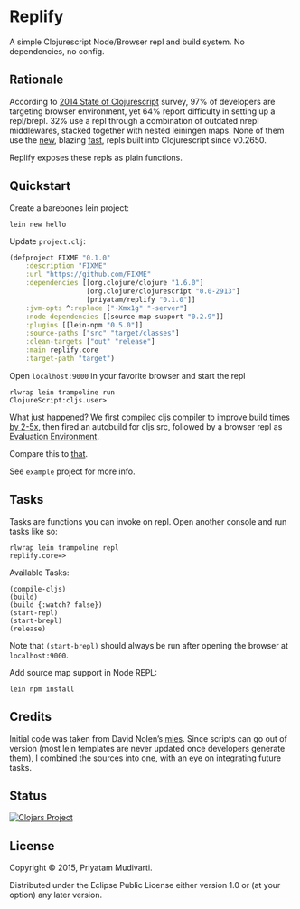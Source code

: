 Replify
=======

A simple Clojurescript Node/Browser repl and build system. No dependencies, no config.

## Rationale

According to [2014 State of Clojurescript](https://cognitect.wufoo.com/reports/state-of-clojurescript-2014-results/)
survey, 97% of developers are targeting browser environment, yet 64% report difficulty in setting up a repl/brepl.
32% use a repl through a combination of outdated nrepl middlewares, stacked together with nested leiningen maps.
None of them use the [new](http://swannodette.github.io/2014/12/29/nodejs-of-my-dreams/), blazing [fast](http://swannodette.github.io/2015/01/02/the-essence-of-clojurescript-redux/), repls built into Clojurescript since v0.2650.

Replify exposes these repls as plain functions.

## Quickstart

Create a barebones lein project:

	lein new hello

Update `project.clj`:

```clojure
(defproject FIXME "0.1.0"
	:description "FIXME"
	:url "https://github.com/FIXME"
	:dependencies [[org.clojure/clojure "1.6.0"]
	               [org.clojure/clojurescript "0.0-2913"]
	               [priyatam/replify "0.1.0"]]
	:jvm-opts ^:replace ["-Xmx1g" "-server"]
	:node-dependencies [[source-map-support "0.2.9"]]
  	:plugins [[lein-npm "0.5.0"]]
	:source-paths ["src" "target/classes"]
	:clean-targets ["out" "release"]
	:main replify.core
	:target-path "target")
```

Open `localhost:9000` in your favorite browser and start the repl

	rlwrap lein trampoline run
	ClojureScript:cljs.user>
	
What just happened? We first compiled cljs compiler to [improve build times by 2-5x](http://swannodette.github.io/2014/12/29/nodejs-of-my-dreams/), then fired an autobuild for cljs src, followed by a browser repl as [Evaluation Environment](https://github.com/clojure/clojurescript/wiki/The-REPL-and-Evaluation-Environments#browser-as-evaluation-environment).

Compare this to [that](https://github.com/plexus/chestnut/blob/master/src/leiningen/new/chestnut/project.clj).

See `example` project for more info.

## Tasks

Tasks are functions you can invoke on repl. Open another console and run tasks like so:

	rlwrap lein trampoline repl
	replify.core=>

Available Tasks:

	(compile-cljs)
	(build)
	(build {:watch? false})
	(start-repl)
	(start-brepl)
	(release)

Note that `(start-brepl)` should always be run after opening the browser at  `localhost:9000`.

Add source map support in Node REPL:

	lein npm install

## Credits

Initial code was taken from David Nolen’s [mies](https://github.com/swannodette/mies/tree/master/src/leiningen/new/mies).
Since scripts can go out of version (most lein templates are never updated once developers generate them), I combined the
sources into one, with an eye on integrating future tasks.

## Status

[![Clojars Project](http://clojars.org/priyatam/replify/latest-version.svg)](http://clojars.org/priyatam/replify)

## License

Copyright © 2015, Priyatam Mudivarti.

Distributed under the Eclipse Public License either version 1.0 or (at your option) any later version.
